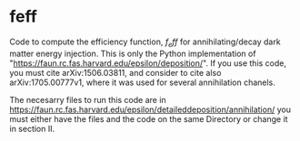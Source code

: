 # feff
Code to compute the efficiency function, $f_eff$ for annihilating/decay dark matter energy injection. This is only the Python implementation of "https://faun.rc.fas.harvard.edu/epsilon/deposition/". If you use this code, you must cite arXiv:1506.03811, and consider to cite also arXiv:1705.00777v1, where it was used for several annihilation chanels.

The necesarry files to run this code are in
https://faun.rc.fas.harvard.edu/epsilon/detaileddeposition/annihilation/
you must either have the files and the code on the same Directory or change it in section II.
